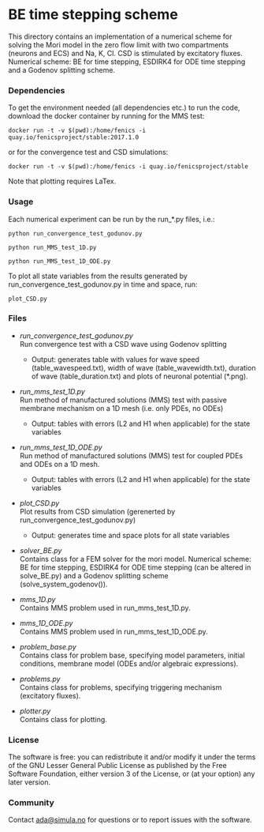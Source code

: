 # BE time stepping scheme #

This directory contains an implementation of a numerical scheme for solving the
Mori model in the zero flow limit with two compartments (neurons and ECS) and
Na, K, Cl. CSD is stimulated by excitatory fluxes. Numerical scheme: BE for
time stepping, ESDIRK4 for ODE time stepping and a Godenov splitting scheme.

### Dependencies ###

To get the environment needed (all dependencies etc.) to run the code, download
the docker container by running for the MMS test:

    docker run -t -v $(pwd):/home/fenics -i quay.io/fenicsproject/stable:2017.1.0

or for the convergence test and CSD simulations:

    docker run -t -v $(pwd):/home/fenics -i quay.io/fenicsproject/stable

Note that plotting requires LaTex.

### Usage ###

Each numerical experiment can be run by the run_*.py files, i.e.:

    python run_convergence_test_godunov.py

    python run_MMS_test_1D.py

    python run_MMS_test_1D_ODE.py

To plot all state variables from the results generated by
run_convergence_test_godunov.py in time and space, run:

    plot_CSD.py

### Files ###

* *run_convergence_test_godunov.py*  
    Run convergence test with a CSD wave using Godenov splitting

    - Output: generates table with values for wave speed (table_wavespeed.txt), width
        of wave (table_wavewidth.txt), duration of wave (table_duration.txt) and
        plots of neuronal potential (*.png).

* *run_mms_test_1D.py*  
    Run method of manufactured solutions (MMS) test with passive membrane
    mechanism on a 1D mesh (i.e. only PDEs, no ODEs)

    - Output: tables with errors (L2 and H1 when applicable) for the state variables

* *run_mms_test_1D_ODE.py*  
    Run method of manufactured solutions (MMS) test for coupled PDEs and ODEs
    on a 1D mesh.

    - Output: tables with errors (L2 and H1 when applicable) for the state variables

* *plot_CSD.py*  
    Plot results from CSD simulation (gerenerted by run_convergence_test_godunov.py)

    - Output: generates time and space plots for all state variables

* *solver_BE.py*  
    Contains class for a FEM solver for the mori model.  Numerical scheme: BE
    for time stepping, ESDIRK4 for ODE time stepping (can be altered in
    solve_BE.py) and a Godenov
    splitting scheme (solve_system_godenov()).

* *mms_1D.py*  
    Contains MMS problem used in run_mms_test_1D.py.

* *mms_1D_ODE.py*  
    Contains MMS problem used in run_mms_test_1D_ODE.py.

* *problem_base.py*  
    Contains class for problem base, specifying model parameters, initial
    conditions, membrane model (ODEs and/or algebraic expressions).

* *problems.py*  
    Contains class for problems, specifying triggering mechanism (excitatory
    fluxes).

* *plotter.py*  
    Contains class for plotting.

### License ###

The software is free: you can redistribute it and/or modify it under the terms
of the GNU Lesser General Public License as published by the Free Software
Foundation, either version 3 of the License, or (at your option) any later
version.

### Community ###

Contact ada@simula.no for questions or to report issues with the software.
